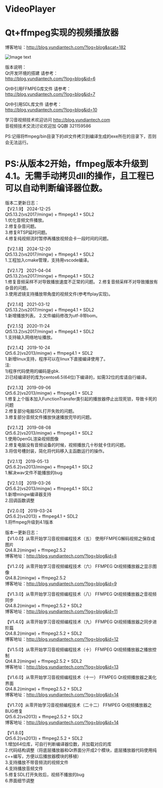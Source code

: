 # VideoPlayer
# Qt+ffmpeg实现的视频播放器  
博客地址：http://blog.yundiantech.com/?log=blog&scat=182  

![Image text](https://raw.githubusercontent.com/yundiantech/VideoPlayer/master/screenshot.jpg)


版本说明：  
Qt开发环境的搭建 请参考：  
http://blog.yundiantech.com/?log=blog&id=6  

Qt中引用FFMPEG库文件 请参考：  
http://blog.yundiantech.com/?log=blog&id=7  

Qt中引用SDL库文件 请参考：  
http://blog.yundiantech.com/?log=blog&id=10  

学习音视频技术欢迎访问 http://blog.yundiantech.com  
音视频技术交流讨论欢迎加 QQ群 321159586    

PS:记得将ffmpeg/bin目录下的dll文件拷贝到编译生成的exe所在的目录下，否则会无法运行。  



# PS:从版本2开始，ffmpeg版本升级到4.1。无需手动拷贝dll的操作，且工程已可以自动判断编译器位数。
版本二更新日志：  
【V2.1.9】 2024-12-25  
Qt5.13.2(vs2017/mingw) + ffmpeg4.1 + SDL2  
1.优化音频文件播放。  
2.修复杂音问题。  
3.修复RTSP延时问题。  
4.修复纯视频流时暂停再播放视频会卡一段时间的问题。  

【V2.1.8】 2024-12-20  
Qt5.13.2(vs2017/mingw) + ffmpeg4.1 + SDL2  
1.工程加入cmake管理，支持用vscode编译。  

【V2.1.7】 2021-04-04  
Qt5.13.2(vs2017/mingw) + ffmpeg4.1 + SDL2  
1.修复音频采样不对导致播放速度不正常的问题。
2.修复音频采样不对导致播放有杂音的问题。  
3.使用滤镜支持播放带角度的视频文件(参考ffplay实现)。  

【V2.1.6】 2021-03-12  
Qt5.13.2(vs2017/mingw) + ffmpeg4.1 + SDL2  
1.新增播放列表。 
2.文件编码修改为utf-8带bom。  
 
【V2.1.5】 2020-11-24  
Qt5.13.2(vs2017/mingw) + ffmpeg4.1 + SDL2  
1.支持输入网络地址播放。 

【V2.1.4】 2019-10-24  
Qt5.6.2(vs2013/mingw) + ffmpeg4.1 + SDL2  
1.新增linux支持，程序可以在linux下直接编译使用了。  
注:  
1)程序代码使用的编码是gbk.  
2)已经编译好的库为centos6.5(64位)下编译的，如需32位的库请自行编译。 

【V2.1.3】 2019-09-06  
Qt5.6.2(vs2013/mingw) + ffmpeg4.1 + SDL2  
1.修复上个版本加入FunctionTransfer类引起的播放器停止出现死锁，导致卡死的问题  
2.修复部分电脑SDL打开失败的问题。  
3.修复部分音频文件播放快速播放完毕的问题。  

【V2.1.2】 2019-08-08  
Qt5.6.2(vs2013/mingw) + ffmpeg4.1 + SDL2  
1.使用OpenGL渲染视频图像   
2.修复电脑没有音频设备的时候，视频播放几十秒就卡住的问题。   
3.将信号槽封装，简化将代码移入主函数运行的操作。 

【V2.1.1】 2019-05-13  
Qt5.6.2(vs2013/mingw) + ffmpeg4.1 + SDL2  
1.解决wav文件不能播放的bug

【V2.1.0】 2019-03-26  
Qt5.6.2(vs2013/mingw) + ffmpeg4.1 + SDL2  
1.新增mingw编译器支持  
2.回调函数调整  

【V2.0.0】 2019-03-24  
Qt5.6.2(vs2013) + ffmpeg4.1 + SDL2  
1.将ffmpeg升级到4.1版本  



版本一更新日志：  
【V1.0.0】从零开始学习音视频编程技术（五） 使用FFMPEG解码视频之保存成图片  
Qt4.8.2(mingw) + ffmpeg2.5.2  
博客地址：http://blog.yundiantech.com/?log=blog&id=8  

【V1.2.0】从零开始学习音视频编程技术（六） FFMPEG Qt视频播放器之显示图像  
Qt4.8.2(mingw) + ffmpeg2.5.2  
博客地址：http://blog.yundiantech.com/?log=blog&id=9  

【V1.3.0】从零开始学习音视频编程技术（八） FFMPEG Qt视频播放器之音视频同步  
Qt4.8.2(mingw) + ffmpeg2.5.2 + SDL2  
博客地址：http://blog.yundiantech.com/?log=blog&id=11  

【V1.4.0】从零开始学习音视频编程技术（九） FFMPEG Qt视频播放器之同步进阶篇  
Qt4.8.2(mingw) + ffmpeg2.5.2 + SDL2  
博客地址：http://blog.yundiantech.com/?log=blog&id=12  

【V1.5.0】从零开始学习音视频编程技术（十） FFMPEG Qt视频播放器之播放控制  
Qt4.8.2(mingw) + ffmpeg2.5.2 + SDL2  
博客地址：http://blog.yundiantech.com/?log=blog&id=13  

【V1.6.0】从零开始学习音视频编程技术（十一） FFMPEG Qt视频播放器之美化界面    
Qt4.8.2(mingw) + ffmpeg2.5.2 + SDL2  
博客地址：http://blog.yundiantech.com/?log=blog&id=14  

【V1.7.0】从零开始学习音视频编程技术（二十二） FFMPEG Qt视频播放器之BUG修复  
Qt5.6.2(vs2013) + ffmpeg2.5.2 + SDL2  
博客地址：http://blog.yundiantech.com/?log=blog&id=14  

【V1.8.0】  
Qt5.6.2(vs2013) + ffmpeg2.5.2 + SDL2  
1.增加64位库，可自行判断编译器位数，并加载对应的库  
2.代码结构调整（将底层播放器和Qt界面分开成2个模块，底层播放器代码使用纯c++编写，方便以后播放器模块的移植）  
3.支持播放不带音频流的视频文件  
4.支持播放音频文件  
5.修复SDL打开失败后，视频不播放的bug  
6.界面细节调整  